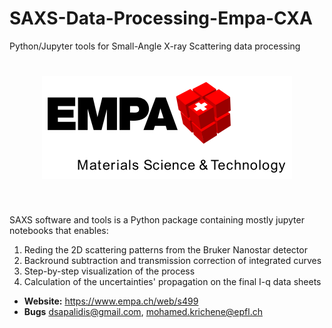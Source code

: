 # SAXS-Data-Processing-Empa-CXA
Python/Jupyter tools for Small-Angle X-ray Scattering data processing

<h1 align="center">
<img src="https://github.com/dsapalidis/mypackage/blob/Sapd-Tutorial/Sapaempa.svg" width="400">
</h1><br>

   
SAXS software and tools is a Python package containing mostly jupyter notebooks that enables:
1. Reding the 2D scattering patterns from the Bruker Nanostar detector
2. Backround subtraction and transmission correction of integrated curves
3. Step-by-step visualization of the process
4. Calculation of the uncertainties' propagation on the final I-q data sheets
   

- **Website:** https://www.empa.ch/web/s499
- **Bugs** dsapalidis@gmail.com, mohamed.krichene@epfl.ch
